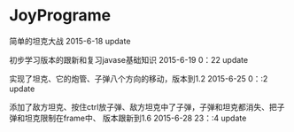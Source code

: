 # JoyPrograme
简单的坦克大战
2015-6-18 update

初步学习版本的跟新和复习javase基础知识
2015-6-19 0：22 update

实现了坦克、它的炮管、子弹八个方向的移动，版本到1.2
2015-6-25  0：:2   update 


添加了敌方坦克、按住ctrl放子弹、敌方坦克中了子弹，子弹和坦克都消失、把子弹和坦克限制在frame中、
版本跟新到1.6
2015-6-28  23：:4   update 
